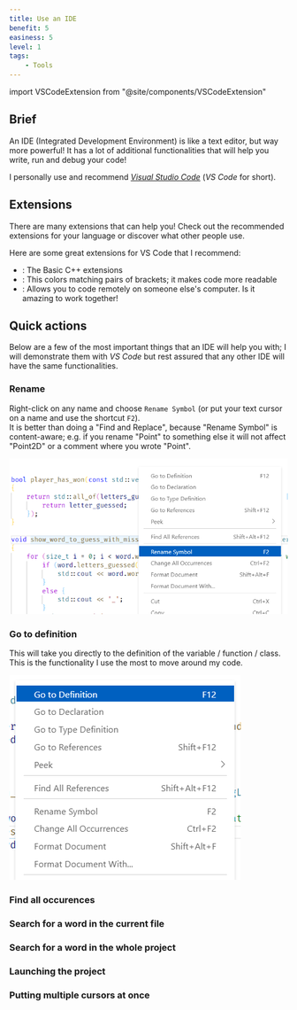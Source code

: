 ```yaml
---
title: Use an IDE
benefit: 5
easiness: 5
level: 1
tags:
    - Tools
---
```

import VSCodeExtension from "@site/components/VSCodeExtension"

## Brief

An IDE (Integrated Development Environment) is like a text editor, but way more powerful! It has a lot of additional functionalities that will help you write, run and debug your code!

I personally use and recommend [*Visual Studio Code*](https://code.visualstudio.com/) (*VS Code* for short).

## Extensions

There are many extensions that can help you! Check out the recommended extensions for your language or discover what other people use.

Here are some great extensions for VS Code that I recommend:

- <VSCodeExtension id="ms-vscode.cpptools-extension-pack"/>: The Basic C++ extensions
- <VSCodeExtension id="coenraads.bracket-pair-colorizer-2"/>: This colors matching pairs of brackets; it makes code more readable
- <VSCodeExtension id="ms-vsliveshare.vsliveshare"/>: Allows you to code remotely on someone else's computer. Is it amazing to work together!

## Quick actions

Below are a few of the most important things that an IDE will help you with; I will demonstrate them with *VS Code* but rest assured that any other IDE will have the same functionalities.

### Rename

Right-click on any name and choose `Rename Symbol` (or put your text cursor on a name and use the shortcut `F2`).<br/>
It is better than doing a "Find and Replace", because "Rename Symbol" is content-aware; e.g. if you rename "Point" to something else it will not affect "Point2D" or a comment where you wrote "Point".

![](../img/rename.png)

### Go to definition

This will take you directly to the definition of the variable / function / class. This is the functionality I use the most to move around my code.

![](../img/go-to-definition.png)

### Find all occurences

### Search for a word in the current file

### Search for a word in the whole project

### Launching the project

### Putting multiple cursors at once